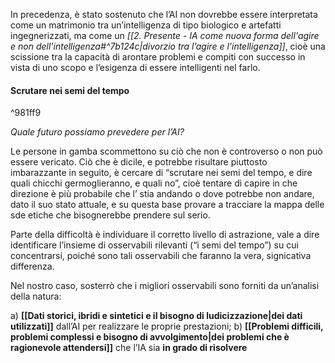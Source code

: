 In precedenza, è stato sostenuto che l’AI non dovrebbe essere interpretata come un matrimonio tra un’intelligenza di tipo biologico e artefatti ingegnerizzati, ma come un *[[2. Presente - IA come nuova forma dell'agire e non dell'intelligenza#^7b124c|divorzio tra l’agire e l’intelligenza]]*, cioè una scissione tra la capacità di arontare problemi e compiti con successo in vista di uno scopo e l’esigenza di essere intelligenti nel farlo.

#### Scrutare nei semi del tempo

^981ff9

*Quale futuro possiamo prevedere per l’AI?*

Le persone in gamba scommettono su ciò che non è controverso o non può essere vericato.
Ciò che è dicile, e potrebbe risultare piuttosto imbarazzante in seguito, è cercare di “scrutare nei semi del tempo, e dire quali chicchi germoglieranno, e quali no”, cioè tentare di capire in che direzione è più probabile che l’ stia andando o dove potrebbe non andare, dato il suo stato attuale, e su questa base provare a tracciare la mappa delle sde etiche che bisognerebbe prendere sul serio.

Parte della difficoltà è individuare il corretto livello di astrazione, vale a dire identificare l’insieme di osservabili rilevanti (“i semi del tempo”) su cui concentrarsi, poiché sono tali osservabili che faranno la vera, signicativa differenza. 

Nel nostro caso, sosterrò che i migliori osservabili sono forniti da un’analisi della natura:

a) **[[Dati storici, ibridi e sintetici e il bisogno di ludicizzazione|dei dati utilizzati]]** dall’AI per realizzare le proprie prestazioni; 
b) **[[Problemi difficili, problemi complessi e bisogno di avvolgimento|dei problemi che è ragionevole attendersi]]** che l’IA sia **in grado di risolvere**